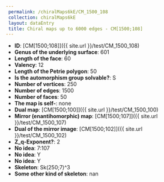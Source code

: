 ```yaml
--- 
 permalink: /chiralMaps6kE/CM_1500_108 
 collection: chiralMaps6kE
 layout: dataEntry
 title: Chiral maps up to 6000 edges - CM[1500;108]
---
```


- **ID**: [CM[1500;108]]({{ site.url }}/test/CM_1500_108)
- **Genus of the underlying surface**: 601
- **Length of the face**: 60
- **Valency**: 12
- **Length of the Petrie polygon**: 50
- **Is the automorphism group solvable?**: S
- **Number of vertices**: 250
- **Number of edges**: 1500
- **Number of faces**: 50
- **The map is self-**: none
- **Dual map**: [CM[1500;100]]({{ site.url }}/test/CM_1500_100)
- **Mirror (enantihomorphic) map**: [CM[1500;107]]({{ site.url }}/test/CM_1500_107)
- **Dual of the mirror image**: [CM[1500;102]]({{ site.url }}/test/CM_1500_102)
- **Z_q-Exponent?**: 2
- **No idea**:  7:107
- **No idea**: Y
- **No idea**: Y
- **Skeleton**: Sk(250;7)^3
- **Some other kind of skeleton**: nan
